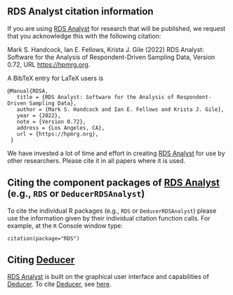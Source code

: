 ## RDS Analyst citation information


If you are using <u>RDS Analyst</u> for research that will be published, we request that you acknowledge this with the following citation:

  Mark S. Handcock, Ian E. Fellows, Krista J. Gile (2022) RDS Analyst:
  Software for the Analysis of Respondent-Driven Sampling Data, Version
  0.72, URL https://hpmrg.org.

A BibTeX entry for LaTeX users is

 ```text
 @Manual{RDSA,
    title = {RDS Analyst: Software for the Analysis of Respondent-Driven Sampling Data},
    author = {Mark S. Handcock and Ian E. Fellows and Krista J. Gile},
    year = {2022},
    note = {Version 0.72},
    address = {Los Angeles, CA},
    url = {https://hpmrg.org},
  }
  ```

We have invested a lot of time and effort in creating <u>RDS Analyst</u> for use by other researchers. Please cite it in all papers where it is used.

## Citing the component packages of <u>RDS Analyst</u> (e.g., `RDS` or `DeducerRDSAnalyst`)

To cite the individual R packages (e.g., `RDS` or `DeducerRDSAnalyst`) please use the information given by their individual citation function calls. For example, at the `R` Console window type:

  `citation(package="RDS")`
  
## Citing <u>Deducer</u>

<u>RDS Analyst</u> is built on the graphical user interface and capabilities of <u>Deducer</u>. To cite <u>Deducer</u>, see [here](http://cran.r-project.org/web/packages/Deducer/citation.html).


